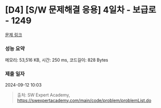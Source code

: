 # [D4] [S/W 문제해결 응용] 4일차 - 보급로 - 1249 

[문제 링크](https://swexpertacademy.com/main/code/problem/problemDetail.do?contestProbId=AV15QRX6APsCFAYD) 

### 성능 요약

메모리: 53,516 KB, 시간: 250 ms, 코드길이: 828 Bytes

### 제출 일자

2024-09-12 10:03



> 출처: SW Expert Academy, https://swexpertacademy.com/main/code/problem/problemList.do
